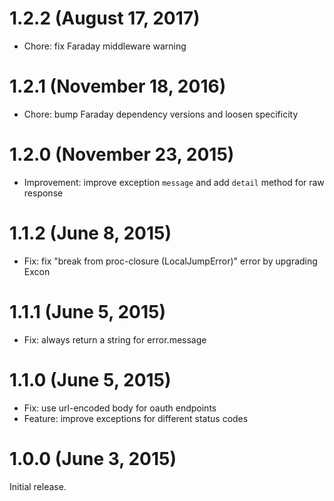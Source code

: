 # 1.2.2 (August 17, 2017)

* Chore: fix Faraday middleware warning

# 1.2.1 (November 18, 2016)

* Chore: bump Faraday dependency versions and loosen specificity

# 1.2.0 (November 23, 2015)

* Improvement: improve exception `message` and add `detail` method for raw response

# 1.1.2 (June 8, 2015)

* Fix: fix "break from proc-closure (LocalJumpError)" error by upgrading Excon

# 1.1.1 (June 5, 2015)

* Fix: always return a string for error.message

# 1.1.0 (June 5, 2015)

* Fix: use url-encoded body for oauth endpoints
* Feature: improve exceptions for different status codes

# 1.0.0 (June 3, 2015)

Initial release.
